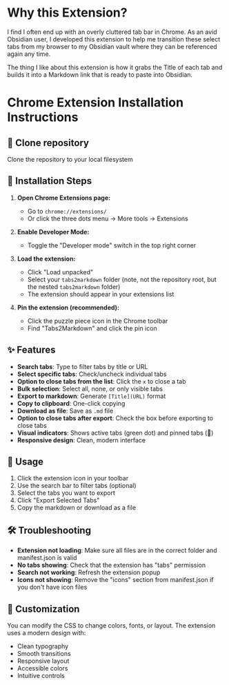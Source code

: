 # Why this Extension?
I find I often end up with an overly cluttered tab bar in Chrome. As an avid Obsidian user, I developed this extension to help me transition these select tabs from my browser to my Obsidian vault where they can be referenced again any time.

The thing I like about this extension is how it grabs the Title of each tab and builds it into a Markdown link that is ready to paste into Obsidian.


# Chrome Extension Installation Instructions

## 📁 Clone repository

Clone the repository to your local filesystem

## 🚀 Installation Steps

1. **Open Chrome Extensions page:**
   - Go to `chrome://extensions/`
   - Or click the three dots menu → More tools → Extensions

2. **Enable Developer Mode:**
   - Toggle the "Developer mode" switch in the top right corner

3. **Load the extension:**
   - Click "Load unpacked"
   - Select your `tabs2markdown` folder (note, not the repository root, but the nested `tabs2markdown` folder)
   - The extension should appear in your extensions list

4. **Pin the extension (recommended):**
   - Click the puzzle piece icon in the Chrome toolbar
   - Find "Tabs2Markdown" and click the pin icon

## ✨ Features

- **Search tabs**: Type to filter tabs by title or URL
- **Select specific tabs**: Check/uncheck individual tabs
- **Option to close tabs from the list**: Click the `x` to close a tab
- **Bulk selection**: Select all, none, or only visible tabs
- **Export to markdown**: Generate `[Title](URL)` format
- **Copy to clipboard**: One-click copying
- **Download as file**: Save as `.md` file
- **Option to close tabs after export**: Check the box before exporting to close tabs
- **Visual indicators**: Shows active tabs (green dot) and pinned tabs (📌)
- **Responsive design**: Clean, modern interface

## 🔧 Usage

1. Click the extension icon in your toolbar
2. Use the search bar to filter tabs (optional)
3. Select the tabs you want to export
4. Click "Export Selected Tabs"
5. Copy the markdown or download as a file

## 🛠️ Troubleshooting

- **Extension not loading**: Make sure all files are in the correct folder and manifest.json is valid
- **No tabs showing**: Check that the extension has "tabs" permission
- **Search not working**: Refresh the extension popup
- **Icons not showing**: Remove the "icons" section from manifest.json if you don't have icon files

## 🎨 Customization

You can modify the CSS to change colors, fonts, or layout. The extension uses a modern design with:
- Clean typography
- Smooth transitions
- Responsive layout
- Accessible colors
- Intuitive controls
